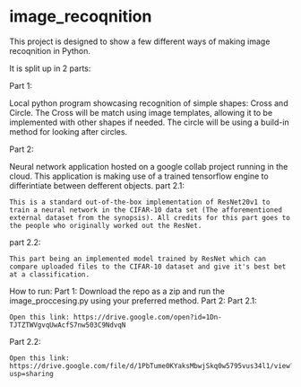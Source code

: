 # image_recoqnition

This project is designed to show a few different ways of making image recoqnition in Python.

It is split up in 2 parts:

Part 1:

  Local python program showcasing recognition of simple shapes: Cross and Circle. The Cross will be match using image templates, allowing it to be implemented with other shapes if needed. The circle will be using a build-in method for looking after circles.

Part 2:

  Neural network application hosted on a google collab project running in the cloud. This application is making use of a trained tensorflow engine to differintiate between defferent objects.
  part 2.1:
  
    This is a standard out-of-the-box implementation of ResNet20v1 to train a neural network in the CIFAR-10 data set (The afforementioned external dataset from the synopsis). All credits for this part goes to the people who originally worked out the ResNet.
 
 part 2.2:
  
    This part being an implemented model trained by ResNet which can compare uploaded files to the CIFAR-10 dataset and give it's best bet at a classification.

How to run:
Part 1:
  Download the repo as a zip and run the image_proccesing.py using your preferred method.
 Part 2:
  Part 2.1:
  
    Open this link: https://drive.google.com/open?id=1Dn-TJTZTWVgvqUwAcfS7nw503C9NdvqN
  Part 2.2:
  
    Open this link: https://drive.google.com/file/d/1PbTume0KYaksMbwjSkq0w5795vus34l1/view?usp=sharing
